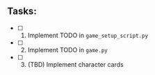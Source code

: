 ## Tasks:
- [ ] 1. Implement TODO in `game_setup_script.py`
- [ ] 2. Implement TODO in `game.py`
- [ ] 3. (TBD) Implement character cards
